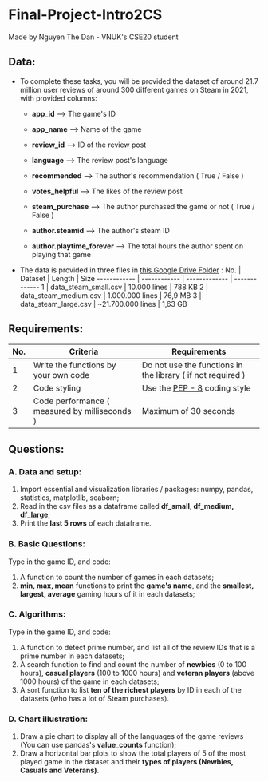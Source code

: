 # Final-Project-Intro2CS
Made by Nguyen The Dan - VNUK's CSE20 student

## Data: 

- To complete these tasks, you will be provided the dataset of around 21.7 million user reviews of around 300 different games on Steam in 2021, with provided columns:

  - **app_id** --> The game's ID
  
  - **app_name** --> Name of the game
  
  - **review_id** --> ID of the review post
  
  - **language** --> The review post's language
  
  - **recommended** --> The author's recommendation ( True / False )
  
  - **votes_helpful** --> The likes of the review post
  
  - **steam_purchase** --> The author purchased the game or not ( True / False )
  
  - **author.steamid** --> The author's steam ID 
  
  - **author.playtime_forever** --> The total hours the author spent on playing that game
  
- The data is provided in three files in [this Google Drive Folder](https://drive.google.com/drive/folders/1pVFPfh-mUGuUgl80saViOk7kfzkV8_IZ?usp=sharing) :
  No. | Dataset | Length | Size 
  ------------ | ------------ | ------------- | -------------
  1 | data_steam_small.csv | 10.000 lines | 788 KB
  2 | data_steam_medium.csv | 1.000.000 lines | 76,9 MB
  3 | data_steam_large.csv | ~21.700.000 lines | 1,63 GB

## Requirements:
  No. | Criteria | Requirements | 
  ------------ | ------------ | ------------- 
  1 | Write the functions by your own code | Do not use the functions in the library ( if not required )
  2 | Code styling | Use the [PEP - 8](https://www.python.org/dev/peps/pep-0008/) coding style
  3 | Code performance ( measured by milliseconds ) | Maximum of 30 seconds

## Questions:
### A. Data and setup:
  1. Import essential and visualization libraries / packages: numpy, pandas, statistics, matplotlib, seaborn;
  2. Read in the csv files as a dataframe called **df_small, df_medium, df_large**;
  3. Print the **last 5 rows** of each dataframe.

### B. Basic Questions: 
Type in the game ID, and code:
  1. A function to count the number of games in each datasets;
  2. **min, max, mean** functions to print the **game's name**, and the **smallest, largest, average** gaming hours of it in each datasets;

### C. Algorithms:
Type in the game ID, and code:
  1. A function to detect prime number, and list all of the review IDs that is a prime number in each datasets;
  2. A search function to find and count the number of **newbies** (0 to 100 hours), **casual players** (100 to 1000 hours) and **veteran players** (above 1000 hours) of the game in each datasets;
  3. A sort function to list **ten of the richest players** by ID in each of the datasets (who has a lot of Steam purchases).
### D. Chart illustration:
  1. Draw a pie chart to display all of the languages of the game reviews (You can use pandas's **value_counts** function);
  2. Draw a horizontal bar plots to show the total players of 5 of the most played game in the dataset and their **types of players (Newbies, Casuals and Veterans)**.
